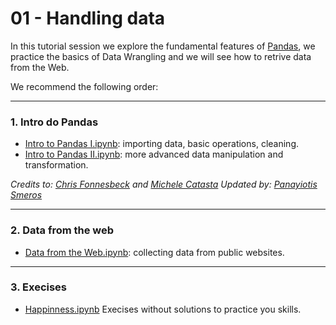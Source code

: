 # 01 - Handling data

In this tutorial session we explore the fundamental features of [Pandas](http://pandas.pydata.org/), we practice the basics of Data Wrangling and we will see how to retrive data from the Web.


We recommend the following order:

---

### 1. Intro do Pandas

- [Intro to Pandas I.ipynb](https://github.com/epfl-ada/2020/blob/master/Tutorials/01%20-%20Handling%20data/Intro%20to%20Pandas%20I.ipynb): importing data, basic operations, cleaning.
- [Intro to Pandas II.ipynb](https://github.com/epfl-ada/2020/blob/master/Tutorials/01%20-%20Handling%20data/Intro%20to%20Pandas%20II.ipynb): more advanced data manipulation and transformation.

*Credits to: [Chris Fonnesbeck](https://github.com/fonnesbeck)  and [Michele Catasta](https://github.com/pirroh)*
*Updated by: [Panayiotis Smeros](https://github.com/psmeros)*

---
### 2. Data from the web

* [Data from the Web.ipynb](https://github.com/epfl-ada/2020/blob/master/Tutorials/01%20-%20Handling%20data/Data%20from%20the%20Web.ipynb): collecting data from public websites.

---
### 3. Execises

* [Happinness.ipynb](https://github.com/epfl-ada/2020/blob/master/Tutorials/01%20-%20Handling%20data/Happinness.ipynb) Execises without solutions to practice you skills.